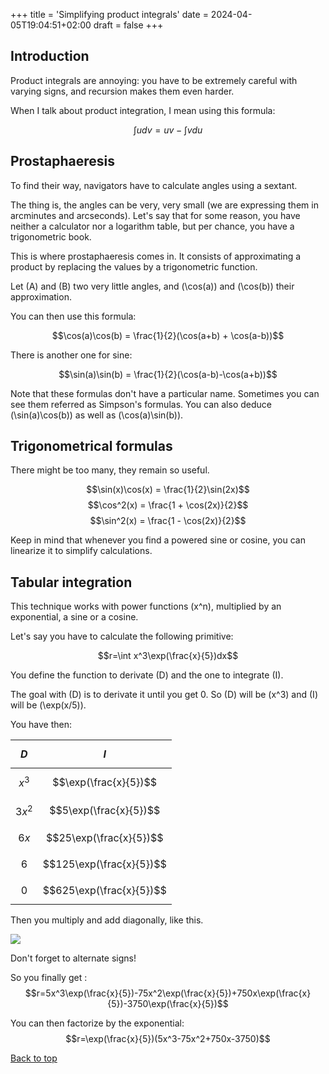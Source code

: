 +++
title = 'Simplifying product integrals'
date = 2024-04-05T19:04:51+02:00
draft = false
+++

## Introduction

Product integrals are annoying: you have to be extremely careful with varying signs, and recursion makes them even harder.

When I talk about product integration, I mean using this formula:

$$\int{udv}=uv-\int{vdu}$$

## Prostaphaeresis

To find their way, navigators have to calculate angles using a sextant. 

The thing is, the angles can be very, very small (we are expressing them in arcminutes and arcseconds). Let's say that for some reason, you have neither a calculator nor a logarithm table, but per chance, you have a trigonometric book.

This is where prostaphaeresis comes in. It consists of approximating a product by replacing the values by a trigonometric function.

Let \(A\) and \(B\) two very little angles, and \(\cos(a)\) and \(\cos(b)\) their approximation.

You can then use this formula:

$$\cos(a)\cos(b) = \frac{1}{2}(\cos(a+b) + \cos(a-b))$$

There is another one for sine:

$$\sin(a)\sin(b) = \frac{1}{2}(\cos(a-b)-\cos(a+b))$$

Note that these formulas don't have a particular name. Sometimes you can see them referred as Simpson's formulas.
You can also deduce \(\sin(a)\cos(b)\) as well as \(\cos(a)\sin(b)\).

## Trigonometrical formulas

There might be too many, they remain so useful.

$$\sin(x)\cos(x) = \frac{1}{2}\sin(2x)$$
$$\cos^2(x) = \frac{1 + \cos(2x)}{2}$$
$$\sin^2(x) = \frac{1 - \cos(2x)}{2}$$

Keep in mind that whenever you find a powered sine or cosine, you can linearize it to simplify calculations.

## Tabular integration

This technique works with power functions \(x^n\), multiplied by an exponential, a sine or a cosine.

Let's say you have to calculate the following primitive:

$$r=\int x^3\exp(\frac{x}{5})dx$$

You define the function to derivate \(D\) and the one to integrate \(I\).

The goal with \(D\) is to derivate it until you get 0. So \(D\) will be \(x^3\) and \(I\) will be \(\exp(x/5)\).

You have then:

| $$D$$ | $$I$$ |
| :-: | :-: |
| $$x^3$$ | $$\exp(\frac{x}{5})$$ |
| $$3x^2$$ | $$5\exp(\frac{x}{5})$$ |
| $$6x$$ | $$25\exp(\frac{x}{5})$$ |
| $$6$$ | $$125\exp(\frac{x}{5})$$ |
| $$0$$ | $$625\exp(\frac{x}{5})$$ |

Then you multiply and add diagonally, like this.

![](/images/product-integrals/tabular.png)

Don't forget to alternate signs!

So you finally get :
$$r=5x^3\exp(\frac{x}{5})-75x^2\exp(\frac{x}{5})+750x\exp(\frac{x}{5})-3750\exp(\frac{x}{5})$$

You can then factorize by the exponential:
$$r=\exp(\frac{x}{5})(5x^3-75x^2+750x-3750)$$

[Back to top](#introduction)
